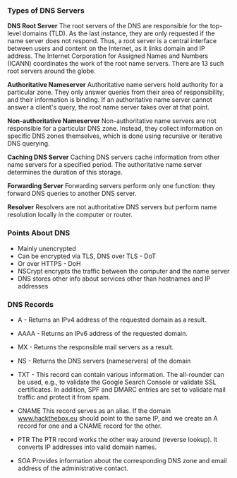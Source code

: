
### Types of DNS Servers

**DNS Root Server**
The root servers of the DNS are responsible for the top-level domains (TLD). As the last instance, they are only requested if the name server does not respond. Thus, a root server is a central interface between users and content on the Internet, as it links domain and IP address. The Internet Corporation for Assigned Names and Numbers (ICANN) coordinates the work of the root name servers. There are 13 such root servers around the globe.

**Authoritative Nameserver**
Authoritative name servers hold authority for a particular zone. They only answer queries from their area of responsibility, and their information is binding. If an authoritative name server cannot answer a client's query, the root name server takes over at that point.

**Non-authoritative Nameserver**
Non-authoritative name servers are not responsible for a particular DNS zone. Instead, they collect information on specific DNS zones themselves, which is done using recursive or iterative DNS querying.

**Caching DNS Server**
Caching DNS servers cache information from other name servers for a specified period. The authoritative name server determines the duration of this storage.

**Forwarding Server**
Forwarding servers perform only one function: they forward DNS queries to another DNS server.

**Resolver**
Resolvers are not authoritative DNS servers but perform name resolution locally in the computer or router.


### Points About DNS
- Mainly unencrypted
- Can be encrypted via TLS, DNS over TLS - DoT
- Or over HTTPS - DoH
- NSCrypt encrypts the traffic between the computer and the name server
- DNS stores other info about services other than hostnames and IP addresses

### DNS Records

- A	        - Returns an IPv4 address of the requested domain as a result.
- AAAA	- Returns an IPv6 address of the requested domain.
- MX	    - Returns the responsible mail servers as a result.
- NS	    - Returns the DNS servers (nameservers) of the domain
- TXT	    - This record can contain various information. The all-rounder can be used, e.g., to validate the Google Search Console or validate SSL certificates. In addition, SPF and DMARC entries are set to validate mail traffic and protect it from spam.

- CNAME	This record serves as an alias. If the domain www.hackthebox.eu should point to the same IP, and we create an A record for one and a CNAME record for the other.
- PTR	The PTR record works the other way around (reverse lookup). It converts IP addresses into valid domain names.
- SOA	Provides information about the corresponding DNS zone and email address of the administrative contact.
